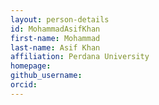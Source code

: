 ```yaml
---
layout: person-details
id: MohammadAsifKhan
first-name: Mohammad
last-name: Asif Khan
affiliation: Perdana University
homepage:
github_username: 
orcid:
---
```

